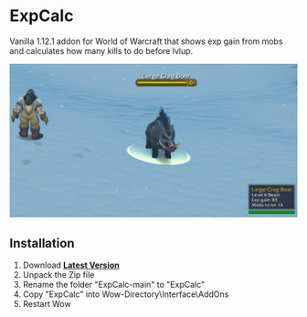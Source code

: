 # ExpCalc
Vanilla 1.12.1 addon for World of Warcraft that shows exp gain from mobs and calculates how many kills to do before lvlup.

![](./screenshot.jpg)

## Installation
1. Download **[Latest Version](https://github.com/MikeBeloborodov/ExpCalc/archive/refs/heads/main.zip)**
2. Unpack the Zip file
3. Rename the folder "ExpCalc-main" to "ExpCalc"
4. Copy "ExpCalc" into Wow-Directory\Interface\AddOns
5. Restart Wow